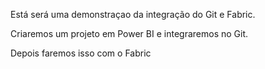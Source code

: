 Está será uma demonstraçao da integração do Git e Fabric.

Criaremos um projeto em Power BI e integraremos no Git.

Depois faremos isso com o Fabric
